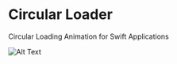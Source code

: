# Circular Loader

Circular Loading Animation for Swift Applications 

![Alt Text](https://media.giphy.com/media/xT1R9DYEygP3cqtvkQ/giphy.gif)

